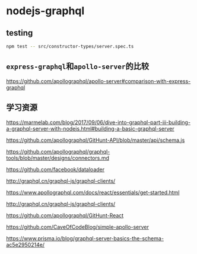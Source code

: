 # nodejs-graphql

## testing

```bash
npm test -- src/constructor-types/server.spec.ts
```

## `express-graphql`和`apollo-server`的比较

https://github.com/apollographql/apollo-server#comparison-with-express-graphql

## 学习资源

https://marmelab.com/blog/2017/09/06/dive-into-graphql-part-iii-building-a-graphql-server-with-nodejs.html#building-a-basic-graphql-server

https://github.com/apollographql/GitHunt-API/blob/master/api/schema.js

https://github.com/apollographql/graphql-tools/blob/master/designs/connectors.md

https://github.com/facebook/dataloader

http://graphql.cn/graphql-js/graphql-clients/

https://www.apollographql.com/docs/react/essentials/get-started.html

http://graphql.cn/graphql-js/graphql-clients/

https://github.com/apollographql/GitHunt-React

https://github.com/CaveOfCodeBlog/simple-apollo-server

https://www.prisma.io/blog/graphql-server-basics-the-schema-ac5e2950214e/
